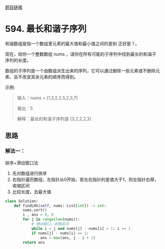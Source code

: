 [题目链接](https://leetcode-cn.com/problems/longest-harmonious-subsequence/)
# 594. 最长和谐子序列
和谐数组是指一个数组里元素的最大值和最小值之间的差别 正好是 1 。

现在，给你一个整数数组 nums ，请你在所有可能的子序列中找到最长的和谐子序列的长度。

数组的子序列是一个由数组派生出来的序列，它可以通过删除一些元素或不删除元素、且不改变其余元素的顺序而得到。


示例:
>输入：nums = [1,3,2,2,5,2,3,7] 
> 
>输出：5
> 
>解释：最长的和谐子序列是 [3,2,2,2,3]



## 思路

### 解法一：
排序+滑动窗口法
1. 先对数组进行排序
2. 右指针遍历数组，左指针从0开始，若左右指针的差值大于1，则左指针右移，收缩区间
3. 比较长度，去最大值
```python
class Solution:
    def findLHS(self, nums: List[int]) -> int:
        nums.sort()
        i , ans = 0, 0
        for j in range(len(nums)):
            # 滑动窗口，收缩区间
            while i < j and nums[j] - nums[i] > 1: i += 1
            if nums[j] - nums[i] == 1:
                ans = max(ans, j - i + 1)
        return ans
```